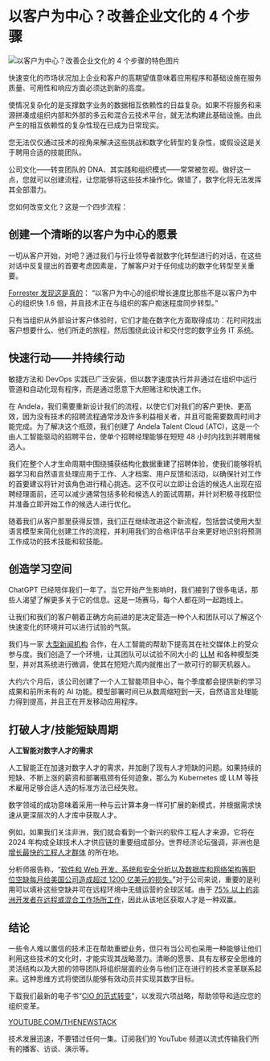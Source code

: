# 以客户为中心？改善企业文化的 4 个步骤

![以客户为中心？改善企业文化的 4 个步骤的特色图片](https://cdn.thenewstack.io/media/2024/04/f690cef1-people-1024x558.png)

快速变化的市场状况加上企业和客户的高期望值意味着应用程序和基础设施在服务质量、可用性和响应方面必须达到新的高度。

使情况复杂化的是支撑数字业务的数据相互依赖性的日益复杂。如果不将服务和来源拼凑成组织内部和外部的多云和混合云技术平台，就无法构建此基础设施。由此产生的相互依赖性的复杂性现在已成为日常现实。

您无法仅仅通过技术的视角来解决这些挑战和数字化转型的复杂性，或假设这是关于聘用合适的技能团队。

公司文化——转变团队的 DNA、其实践和组织模式——常常被忽视。做好这一点，您就可以创建流程，让您能够将这些技术操作化。做错了，数字化将无法发挥其全部潜力。

您如何改变文化？这是一个四步流程：

## 创建一个清晰的以客户为中心的愿景

一切从客户开始，对吧？通过我们与行业领导者就数字化转型进行的对话，在这些对话中反复提出的首要考虑因素是，了解客户对于任何成功的数字化转型至关重要。

[Forrester 发现这是真的](https://www.forrester.com/report/the-state-of-customer-obsession-2023/RES179912)： “以客户为中心的组织增长速度比那些不是以客户为中心的组织快 1.6 倍，并且技术正在与组织的客户痴迷程度同步转型。”

只有当组织从外部设计客户体验时，它们才能在数字化方面取得成功：花时间找出客户想要什么、他们所走的旅程，然后围绕此设计和交付您的数字业务 IT 系统。

## 快速行动——并持续行动

敏捷方法和 DevOps 实践已广泛安装，但以数字速度执行并非通过在组织中运行管道和自动化现有程序，而是通过愿意下大胆赌注和快速工作。

在 Andela，我们需要重新设计我们的流程，以使它们对我们的客户更快、更高效，因为没有技术的招聘流程通常涉及许多利益相关者，并且可能需要数周时间才能完成。为了解决这个瓶颈，我们创建了 Andela Talent Cloud (ATC)，这是一个由人工智能驱动的招聘平台，使单个招聘经理能够在短短 48 小时内找到并聘用候选人。

我们在整个人才生命周期中围绕捕获结构化数据重建了招聘体验，使我们能够将机器学习和自然语言处理应用于工作、人才档案、用户反馈和活动，以确保针对工作的首要建议将针对该角色进行精心挑选。这不仅可以立即让合适的候选人出现在招聘经理面前，还可以减少通常包括多轮和候选人的面试周期，并针对积极寻找职位并准备立即开始工作的候选人进行优化。

随着我们从客户那里获得反馈，我们正在继续改进这个新流程，包括尝试使用大型语言模型来简化创建工作的流程，并利用我们的合格评估平台来更好地识别将预测工作成功的技术技能和软技能。

## 创造学习空间

ChatGPT 已经陪伴我们一年了。当它开始产生影响时，我们接到了很多电话，那些人渴望了解更多关于它的信息。这是一场赛马，每个人都在同一起跑线上。

让我们和我们的客户朝着正确方向前进的是决定营造一种个人和团队可以了解这个快速变化的环境并可以进行试验的气氛。

我们与一家 [大型新闻机构](https://youtu.be/iMftWzqGxnQ) 合作，在人工智能的帮助下提高其在社交媒体上的受众参与度。我们创造了一个环境，让其团队可以试验不同大小的 [LLM](https://roadmap.sh/guides/free-resources-to-learn-llms) 和各种模型类型，并对其系统进行微调，使其在短短六周内就推出了一款可行的聊天机器人。

大约六个月后，该公司创建了一个人工智能项目中心，每个季度都会提供新的学习成果和前所未有的 AI 功能。模型部署时间已从数周缩短到一天，自然语言处理能力得到提高，并且正在开发移动应用程序。

## 打破人才/技能短缺周期
**人工智能对数字人才的需求**

人工智能正在加速对数字人才的需求，并加剧了现有人才短缺的问题。如果持续的短缺、不断上涨的薪资和部署瓶颈有任何迹象，那么为 Kubernetes 或 LLM 等技术雇用足够合适人选的标准方法已经失败。

数字领域的成功意味着采用一种与云计算本身一样可扩展的新模式，并根据需求快速从更深层次的人才库中获取人才。

例如，如果我们关注非洲，我们就会看到一个新兴的软件工程人才来源，它将在 2024 年构成全球技术人才供应链的重要组成部分。世界经济论坛强调，非洲也是 [增长最快的工程人才群体](https://qz.com/africa/1743569/africa-is-the-fastest-growing-continent-for-developers-globally) 的所在地。

分析师报告称，“[软件和 Web 开发、系统和安全分析以及数据库和网络架构等职位空缺每月给美国公司造成超过 1200 亿美元的损失。](https://finance.yahoo.com/news/unfilled-jobs-costing-economy-over-130000019.html)”对于公司来说，重要的是利用可以填补这些空缺并可在远程环境中无缝运营的全球区域。由于 [75% 以上的非洲开发者在远程或混合工作场所工作](https://andela.com/africa-developer-survey/)，因此从该地区获取人才是一种双赢。

## 结论

一些令人难以置信的技术正在帮助重塑业务，但只有当公司也采用一种能够让他们利用这些技术的文化时，才能实现其战略潜力。清晰的愿景、具有左移安全思维的灵活结构以及大胆的领导团队将组织层面的业务与他们正在进行的技术变革联系起来。这种思维方式将使团队能够有效动员并实现其数字目标。

下载我们最新的电子书“[CIO 的范式转变](https://andela.com/resource/the-shifting-paradigm-of-the-cio/?utm_medium=contentmarketing&utm_source=ebook&utm_campaign=client-global-2024-02-digital-transformation&utm_content=shifting-paradigm&utm_term=byline)”，以发现六项战略，帮助领导和适应您的组织变革。

[YOUTUBE.COM/THENEWSTACK](https://youtube.com/thenewstack?sub_confirmation=1)

技术发展迅速，不要错过任何一集。订阅我们的 YouTube 频道以流式传输我们所有的播客、访谈、演示等。